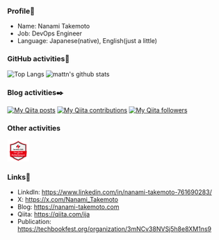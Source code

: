 ### Profile🧾
- Name: Nanami Takemoto
- Job: DevOps Engineer
- Language: Japanese(native), English(just a little)

### GitHub activities🐙
![Top Langs](https://github-readme-stats.vercel.app/api/top-langs/?username=nanami-takemoto&hide=html)
![mattn's github stats](https://github-readme-stats.vercel.app/api?username=nanami-takemoto&show_icons=true&count_private=true&line_height=20)

### Blog activities✒️
[![My Qiita posts](https://qiita-badge.apiapi.app/s/ija/posts.svg)](http://qiita.com/ija)
[![My Qiita contributions](https://qiita-badge.apiapi.app/s/ija/contributions.svg)](http://qiita.com/ija)
[![My Qiita followers](https://qiita-badge.apiapi.app/s/ija/followers.svg)](http://qiita.com/ija)

### Other activities
[<img src="SecHack365_openbadge.png" width="10%">](https://www.openbadge-global.com/api/v1.0/openBadge/v2/Wallet/Public/GetAssertionShare/NGxHZGsrSHNSbFRhY0kvLzRlZUxuUT09)

### Links🔗
- LinkdIn: https://www.linkedin.com/in/nanami-takemoto-761690283/
- X: https://x.com/Nanami_Takemoto
- Blog: https://nanami-takemoto.com
- Qiita: https://qiita.com/ija
- Publication: https://techbookfest.org/organization/3mNCv38NVSj5h8e8XM1ns9


<!---
nanami-takemoto/nanami-takemoto is a ✨ special ✨ repository because its `README.md` (this file) appears on your GitHub profile.
You can click the Preview link to take a look at your changes.
--->
